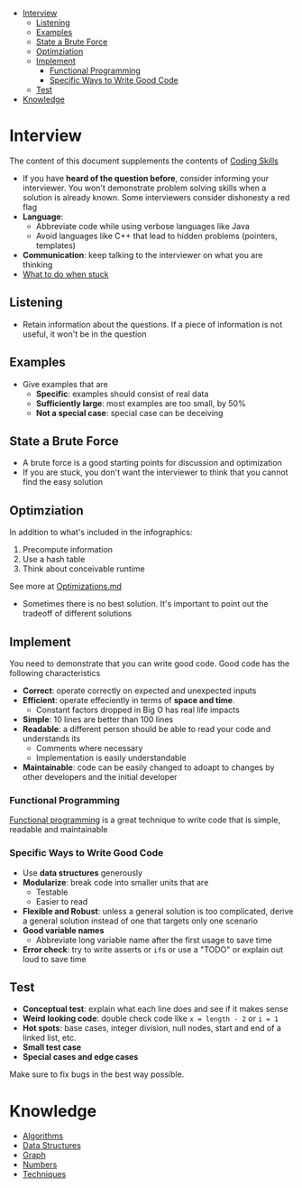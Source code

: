- [Interview](#interview)
  - [Listening](#listening)
  - [Examples](#examples)
  - [State a Brute Force](#state-a-brute-force)
  - [Optimziation](#optimziation)
  - [Implement](#implement)
    - [Functional Programming](#functional-programming)
    - [Specific Ways to Write Good Code](#specific-ways-to-write-good-code)
  - [Test](#test)
- [Knowledge](#knowledge)

# Interview

The content of this document supplements the contents of
[Coding Skills](CodingSkills.pdf)

- If you have **heard of the question before**, consider informing your
  interviewer. You won't demonstrate problem solving skills when a solution is
  already known. Some interviewers consider dishonesty a red flag
- **Language**:
  - Abbreviate code while using verbose languages like Java
  - Avoid languages like C++ that lead to hidden problems (pointers, templates)
- **Communication**: keep talking to the interviewer on what you are thinking
- [What to do when stuck](try/README.md)

## Listening

- Retain information about the questions. If a piece of information is not
  useful, it won't be in the question

## Examples

- Give examples that are
  - **Specific**: examples should consist of real data
  - **Sufficiently large**: most examples are too small, by 50%
  - **Not a special case**: special case can be deceiving

## State a Brute Force

- A brute force is a good starting points for discussion and optimization
- If you are stuck, you don't want the interviewer to think that you cannot find
  the easy solution

## Optimziation

In addition to what's included in the infographics:

1. Precompute information
2. Use a hash table
3. Think about conceivable runtime

See more at [Optimizations.md](optimizations/README.md)

- Sometimes there is no best solution. It's important to point out the tradeoff
  of different solutions

## Implement

You need to demonstrate that you can write good code. Good code has the
following characteristics

- **Correct**: operate correctly on expected and unexpected inputs
- **Efficient**: operate effeciently in terms of **space and time**.
  - Constant factors dropped in Big O has real life impacts
- **Simple**: 10 lines are better than 100 lines
- **Readable**: a different person should be able to read your code and
  understands its
  - Comments where necessary
  - Implementation is easily understandable
- **Maintainable**: code can be easily changed to adoapt to changes by other
  developers and the initial developer

### Functional Programming

[Functional programming](functional/README.md) is a great technique to write
code that is simple, readable and maintainable

### Specific Ways to Write Good Code

- Use **data structures** generously
- **Modularize**: break code into smaller units that are
  - Testable
  - Easier to read
- **Flexible and Robust**: unless a general solution is too complicated, derive
  a general solution instead of one that targets only one scenario
- **Good variable names**
  - Abbreviate long variable name after the first usage to save time
- **Error check**: try to write asserts or `if`s or use a "TODO" or explain out
  loud to save time

## Test

- **Conceptual test**: explain what each line does and see if it makes sense
- **Weird looking code**: double check code like `x = length - 2` or `i = 1`
- **Hot spots**: base cases, integer division, null nodes, start and end of a
  linked list, etc.
- **Small test case**
- **Special cases and edge cases**

Make sure to fix bugs in the best way possible.

# Knowledge

- [Algorithms](algorithms/README.md)
- [Data Structures](data-structures/README.md)
- [Graph](graphs/README.md)
- [Numbers](numbers/README.md)
- [Techniques](techniques/README.md)
